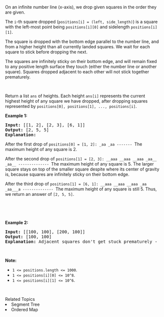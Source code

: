 <p>On an infinite number line (x-axis), we drop given squares in the order they are given.</p>

<p>The <code>i</code>-th square dropped (<code>positions[i] = (left, side_length)</code>) is a square with the left-most point being <code>positions[i][0]</code> and sidelength <code>positions[i][1]</code>.</p>

<p>The square is dropped with the bottom edge parallel to the number line, and from a higher height than all currently landed squares. We wait for each square to stick before dropping the next.</p>

<p>The squares are infinitely sticky on their bottom edge, and will remain fixed to any positive length surface they touch (either the number line or another square). Squares dropped adjacent to each other will not stick together prematurely.</p>
&nbsp;

<p>Return a list <code>ans</code> of heights. Each height <code>ans[i]</code> represents the current highest height of any square we have dropped, after dropping squares represented by <code>positions[0], positions[1], ..., positions[i]</code>.</p>

<p><b>Example 1:</b></p>

<pre>
<b>Input:</b> [[1, 2], [2, 3], [6, 1]]
<b>Output:</b> [2, 5, 5]
<b>Explanation:</b>
</pre>

<p>After the first drop of <code>positions[0] = [1, 2]: _aa _aa ------- </code>The maximum height of any square is 2.</p>

<p>After the second drop of <code>positions[1] = [2, 3]: __aaa __aaa __aaa _aa__ _aa__ -------------- </code>The maximum height of any square is 5. The larger square stays on top of the smaller square despite where its center of gravity is, because squares are infinitely sticky on their bottom edge.</p>

<p>After the third drop of <code>positions[1] = [6, 1]: __aaa __aaa __aaa _aa _aa___a -------------- </code>The maximum height of any square is still 5. Thus, we return an answer of <code>[2, 5, 5]</code>.</p>

<p>&nbsp;</p>
&nbsp;

<p><b>Example 2:</b></p>

<pre>
<b>Input:</b> [[100, 100], [200, 100]]
<b>Output:</b> [100, 100]
<b>Explanation:</b> Adjacent squares don&#39;t get stuck prematurely - only their bottom edge can stick to surfaces.
</pre>

<p>&nbsp;</p>

<p><b>Note:</b></p>

<ul>
	<li><code>1 &lt;= positions.length &lt;= 1000</code>.</li>
	<li><code>1 &lt;= positions[i][0] &lt;= 10^8</code>.</li>
	<li><code>1 &lt;= positions[i][1] &lt;= 10^6</code>.</li>
</ul>

<p>&nbsp;</p>
<div><div>Related Topics</div><div><li>Segment Tree</li><li>Ordered Map</li></div></div>